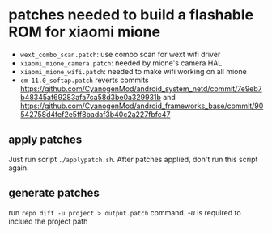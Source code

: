 # patches needed to build a flashable ROM for xiaomi mione

* `wext_combo_scan.patch`: use combo scan for wext wifi driver
* `xiaomi_mione_camera.patch`: needed by mione's camera HAL
* `xiaomi_mione_wifi.patch`: needed to make wifi working on all mione
* `cm-11.0_softap.patch` reverts commits https://github.com/CyanogenMod/android_system_netd/commit/7e9eb7b48345af69283afa7ca58d3be0a329931b
and https://github.com/CyanogenMod/android_frameworks_base/commit/90542758d4fef2e5ff8badaf3b40c2a227fbfc47


apply patches
-------------

Just run script `./applypatch.sh`.
After patches applied, don't run this script again.


generate patches
----------------

run `repo diff -u project > output.patch` command.
_-u_ is required to inclued the project path
